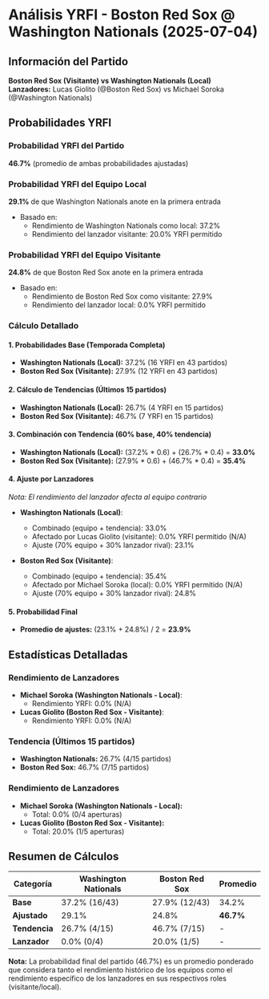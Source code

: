 # Análisis YRFI - Boston Red Sox @ Washington Nationals (2025-07-04)

## Información del Partido
**Boston Red Sox (Visitante) vs Washington Nationals (Local)**  
**Lanzadores:** Lucas Giolito (@Boston Red Sox) vs Michael Soroka (@Washington Nationals)

## Probabilidades YRFI

### Probabilidad YRFI del Partido
**46.7%** (promedio de ambas probabilidades ajustadas)

### Probabilidad YRFI del Equipo Local
**29.1%** de que Washington Nationals anote en la primera entrada
- Basado en:
  - Rendimiento de Washington Nationals como local: 37.2%
  - Rendimiento del lanzador visitante: 20.0% YRFI permitido

### Probabilidad YRFI del Equipo Visitante
**24.8%** de que Boston Red Sox anote en la primera entrada
- Basado en:
  - Rendimiento de Boston Red Sox como visitante: 27.9%
  - Rendimiento del lanzador local: 0.0% YRFI permitido

### Cálculo Detallado

#### 1. Probabilidades Base (Temporada Completa)
- **Washington Nationals (Local):** 37.2% (16 YRFI en 43 partidos)
- **Boston Red Sox (Visitante):** 27.9% (12 YRFI en 43 partidos)

#### 2. Cálculo de Tendencias (Últimos 15 partidos)
- **Washington Nationals (Local):** 26.7% (4 YRFI en 15 partidos)
- **Boston Red Sox (Visitante):** 46.7% (7 YRFI en 15 partidos)

#### 3. Combinación con Tendencia (60% base, 40% tendencia)
- **Washington Nationals (Local):** (37.2% * 0.6) + (26.7% * 0.4) = **33.0%**
- **Boston Red Sox (Visitante):** (27.9% * 0.6) + (46.7% * 0.4) = **35.4%**

#### 4. Ajuste por Lanzadores
*Nota: El rendimiento del lanzador afecta al equipo contrario*

- **Washington Nationals (Local)**:
  - Combinado (equipo + tendencia): 33.0%
  - Afectado por Lucas Giolito (visitante): 0.0% YRFI permitido (N/A)
  - Ajuste (70% equipo + 30% lanzador rival): 23.1%

- **Boston Red Sox (Visitante)**:
  - Combinado (equipo + tendencia): 35.4%
  - Afectado por Michael Soroka (local): 0.0% YRFI permitido (N/A)
  - Ajuste (70% equipo + 30% lanzador rival): 24.8%

#### 5. Probabilidad Final
- **Promedio de ajustes:** (23.1% + 24.8%) / 2 = **23.9%**

## Estadísticas Detalladas


### Rendimiento de Lanzadores
- **Michael Soroka (Washington Nationals - Local)**:
  - Rendimiento YRFI: 0.0% (N/A)
- **Lucas Giolito (Boston Red Sox - Visitante)**:
  - Rendimiento YRFI: 0.0% (N/A)
### Tendencia (Últimos 15 partidos)
- **Washington Nationals:** 26.7% (4/15 partidos)
- **Boston Red Sox:** 46.7% (7/15 partidos)

### Rendimiento de Lanzadores
- **Michael Soroka (Washington Nationals - Local):**
  - Total: 0.0% (0/4 aperturas)
- **Lucas Giolito (Boston Red Sox - Visitante):**
  - Total: 20.0% (1/5 aperturas)

## Resumen de Cálculos
| Categoría | Washington Nationals | Boston Red Sox       | Promedio |
|-----------|----------------------|----------------------|----------|
| **Base** | 37.2% (16/43) | 27.9% (12/43) | 34.2% |
| **Ajustado** | 29.1% | 24.8% | **46.7%** |
| **Tendencia** | 26.7% (4/15) | 46.7% (7/15) | - |
| **Lanzador** | 0.0% (0/4) | 20.0% (1/5) | - |

**Nota:** La probabilidad final del partido (46.7%) es un promedio ponderado que considera tanto el rendimiento histórico de los equipos como el rendimiento específico de los lanzadores en sus respectivos roles (visitante/local).